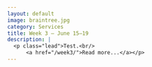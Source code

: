 ```yaml
---
layout: default
image: braintree.jpg
category: Services
title: Week 3 – June 15–19
description: |
  <p class="lead">Test.<br/>
	  <a href="/week3/">Read more...</a></p>
---
```

